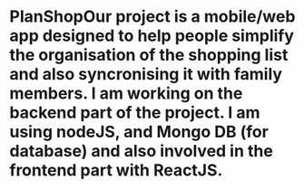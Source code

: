 # PlanShopOur project is a mobile/web app designed to help people simplify the organisation of the shopping list and also syncronising it with family members. I am working on the backend part of the project. I am using nodeJS, and Mongo DB (for database) and also involved in the frontend part with ReactJS.
